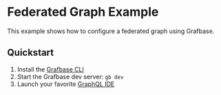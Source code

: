 # Federated Graph Example

This example shows how to configure a federated graph using Grafbase.

## Quickstart
1. Install the [Grafbase CLI](https://www.npmjs.com/package/grafbase)
2. Start the Grafbase dev server: `gb dev`
3. Launch your favorite [GraphQL IDE](https://pathfinder.dev)
